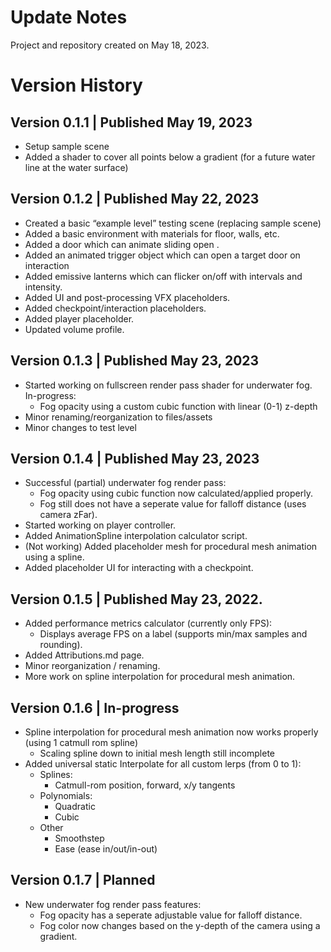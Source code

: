 # Update Notes

Project and repository created on May 18, 2023.

# Version History

## Version 0.1.1 | Published May 19, 2023
- Setup sample scene
- Added a shader to cover all points below a gradient (for a future water line at the water surface)

## Version 0.1.2 | Published May 22, 2023
- Created a basic “example level” testing scene (replacing sample scene)
- Added a basic environment with materials for floor, walls, etc.
- Added a door which can animate sliding open .
- Added an animated trigger object which can open a target door on interaction
- Added emissive lanterns which can flicker on/off with intervals and intensity.
- Added UI and post-processing VFX placeholders.
- Added checkpoint/interaction placeholders.
- Added player placeholder.
- Updated volume profile.

## Version 0.1.3 | Published May 23, 2023
- Started working on fullscreen render pass shader for underwater fog. In-progress:
  - Fog opacity using a custom cubic function with linear (0-1) z-depth
- Minor renaming/reorganization to files/assets
- Minor changes to test level

## Version 0.1.4 | Published May 23, 2023
- Successful (partial) underwater fog render pass:
  - Fog opacity using cubic function now calculated/applied properly.
  - Fog still does not have a seperate value for falloff distance (uses camera zFar).
- Started working on player controller.
- Added AnimationSpline interpolation calculator script.
- (Not working) Added placeholder mesh for procedural mesh animation using a spline.
- Added placeholder UI for interacting with a checkpoint.

## Version 0.1.5 | Published May 23, 2022.
- Added performance metrics calculator (currently only FPS):
  - Displays average FPS on a label (supports min/max samples and rounding).
- Added Attributions.md page.
- Minor reorganization / renaming.
- More work on spline interpolation for procedural mesh animation.

## Version 0.1.6 | In-progress
- Spline interpolation for procedural mesh animation now works properly (using 1 catmull rom spline)
  - Scaling spline down to initial mesh length still incomplete
- Added universal static Interpolate for all custom lerps (from 0 to 1):
  - Splines:
    - Catmull-rom position, forward, x/y tangents
  - Polynomials:
    - Quadratic
    - Cubic
  - Other
    - Smoothstep
    - Ease (ease in/out/in-out)

## Version 0.1.7 | Planned
- New underwater fog render pass features:
  - Fog opacity has a seperate adjustable value for falloff distance.
  - Fog color now changes based on the y-depth of the camera using a gradient.